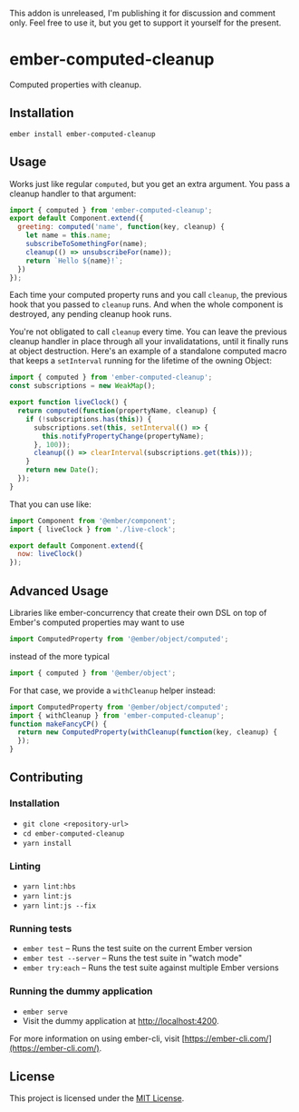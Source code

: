 This addon is unreleased, I'm publishing it for discussion and comment only. Feel free to use it, but you get to support it yourself for the present.

ember-computed-cleanup
==============================================================================

Computed properties with cleanup.

Installation
------------------------------------------------------------------------------

```
ember install ember-computed-cleanup
```


Usage
------------------------------------------------------------------------------

Works just like regular `computed`, but you get an extra argument. You pass a
cleanup handler to that argument:

```js
import { computed } from 'ember-computed-cleanup';
export default Component.extend({
  greeting: computed('name', function(key, cleanup) {
    let name = this.name;
    subscribeToSomethingFor(name);
    cleanup(() => unsubscribeFor(name));
    return `Hello ${name}!`;
  })
});
```

Each time your computed property runs and you call `cleanup`, the previous hook
that you passed to `cleanup` runs. And when the whole component is destroyed,
any pending cleanup hook runs.

You're not obligated to call `cleanup` every time. You can leave the previous
cleanup handler in place through all your invalidatations, until it finally runs
at object destruction. Here's an example of a standalone computed macro that keeps a `setInterval` running for the lifetime of the owning Object:

```js
import { computed } from 'ember-computed-cleanup';
const subscriptions = new WeakMap();

export function liveClock() {
  return computed(function(propertyName, cleanup) {
    if (!subscriptions.has(this)) {
      subscriptions.set(this, setInterval(() => {
        this.notifyPropertyChange(propertyName);
      }, 100));
      cleanup(() => clearInterval(subscriptions.get(this)));
    }
    return new Date();
  });
}
```

That you can use like:

```js
import Component from '@ember/component';
import { liveClock } from './live-clock';

export default Component.extend({
  now: liveClock()
});
```

Advanced Usage
------------------------------------------------------------------------------

Libraries like ember-concurrency that create their own DSL on top of Ember's computed properties may want to use

```js
import ComputedProperty from '@ember/object/computed';
```

instead of the more typical

```js
import { computed } from '@ember/object';
```

For that case, we provide a `withCleanup` helper instead:

```js
import ComputedProperty from '@ember/object/computed';
import { withCleanup } from 'ember-computed-cleanup';
function makeFancyCP() {
  return new ComputedProperty(withCleanup(function(key, cleanup) {
  });
}
```

Contributing
------------------------------------------------------------------------------

### Installation

* `git clone <repository-url>`
* `cd ember-computed-cleanup`
* `yarn install`

### Linting

* `yarn lint:hbs`
* `yarn lint:js`
* `yarn lint:js --fix`

### Running tests

* `ember test` – Runs the test suite on the current Ember version
* `ember test --server` – Runs the test suite in "watch mode"
* `ember try:each` – Runs the test suite against multiple Ember versions

### Running the dummy application

* `ember serve`
* Visit the dummy application at [http://localhost:4200](http://localhost:4200).

For more information on using ember-cli, visit [https://ember-cli.com/](https://ember-cli.com/).

License
------------------------------------------------------------------------------

This project is licensed under the [MIT License](LICENSE.md).
